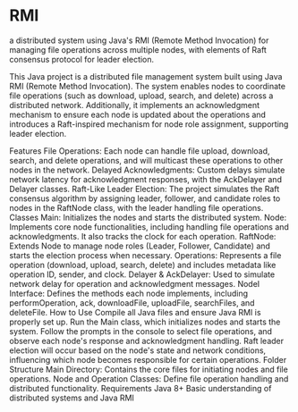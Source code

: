 # RMI
a distributed system using Java's RMI (Remote Method Invocation) for managing file operations across multiple nodes, with elements of Raft consensus protocol for leader election.


This Java project is a distributed file management system built using Java RMI (Remote Method Invocation). The system enables nodes to coordinate file operations (such as download, upload, search, and delete) across a distributed network. Additionally, it implements an acknowledgment mechanism to ensure each node is updated about the operations and introduces a Raft-inspired mechanism for node role assignment, supporting leader election.

Features
File Operations: Each node can handle file upload, download, search, and delete operations, and will multicast these operations to other nodes in the network.
Delayed Acknowledgments: Custom delays simulate network latency for acknowledgment responses, with the AckDelayer and Delayer classes.
Raft-Like Leader Election: The project simulates the Raft consensus algorithm by assigning leader, follower, and candidate roles to nodes in the RaftNode class, with the leader handling file operations.
Classes
Main: Initializes the nodes and starts the distributed system.
Node: Implements core node functionalities, including handling file operations and acknowledgments. It also tracks the clock for each operation.
RaftNode: Extends Node to manage node roles (Leader, Follower, Candidate) and starts the election process when necessary.
Operations: Represents a file operation (download, upload, search, delete) and includes metadata like operation ID, sender, and clock.
Delayer & AckDelayer: Used to simulate network delay for operation and acknowledgment messages.
NodeI Interface: Defines the methods each node implements, including performOperation, ack, downloadFile, uploadFile, searchFiles, and deleteFile.
How to Use
Compile all Java files and ensure Java RMI is properly set up.
Run the Main class, which initializes nodes and starts the system.
Follow the prompts in the console to select file operations, and observe each node's response and acknowledgment handling.
Raft leader election will occur based on the node's state and network conditions, influencing which node becomes responsible for certain operations.
Folder Structure
Main Directory: Contains the core files for initiating nodes and file operations.
Node and Operation Classes: Define file operation handling and distributed functionality.
Requirements
Java 8+
Basic understanding of distributed systems and Java RMI
